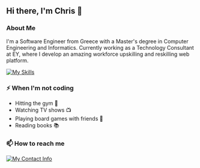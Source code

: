 ## Hi there, I'm Chris 👋

### About Me
I'm a Software Engineer from Greece with a Master's degree in Computer Engineering and Informatics. Currently working as a Technology Consultant at EY, where I develop an amazing workforce upskilling and reskilling web platform.

[![My Skills](https://skillicons.dev/icons?i=ts,react,cs,dotnet)](https://skillicons.dev)

### ⚡ When I'm not coding
- Hitting the gym 💪
- Watching TV shows 📺
- Playing board games with friends 🎲
- Reading books 📚

### 📫 How to reach me
[![My Contact Info](https://skillicons.dev/icons?i=linkedin)](https://www.linkedin.com/in/christospelekis/)
